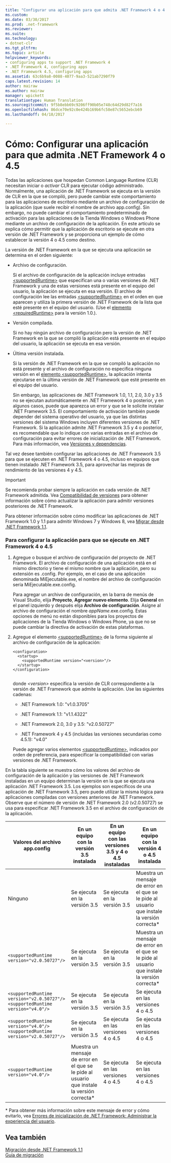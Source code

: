 ```yaml
---
title: "Configurar una aplicación para que admita .NET Framework 4 o 4.5 | Microsoft Docs"
ms.custom: 
ms.date: 03/30/2017
ms.prod: .net-framework
ms.reviewer: 
ms.suite: 
ms.technology:
- dotnet-clr
ms.tgt_pltfrm: 
ms.topic: article
helpviewer_keywords:
- configuring apps to support .NET Framework 4
- .NET Framework 4, configuring apps
- .NET Framework 4.5, configuring apps
ms.assetid: 63c6b9a8-0088-4077-9aa3-521ab7290f79
caps.latest.revision: 14
author: mairaw
ms.author: mairaw
manager: wpickett
translationtype: Human Translation
ms.sourcegitcommit: 9f5b8ebb69c9206ff90b05e748c64d29d82f7a16
ms.openlocfilehash: 86dce70e92c0e424b169b6fc58e87c5652ebcb69
ms.lasthandoff: 04/18/2017

---
```

# <a name="how-to-configure-an-app-to-support-net-framework-4-or-45"></a>Cómo: Configurar una aplicación para que admita .NET Framework 4 o 4.5
Todas las aplicaciones que hospedan Common Language Runtime (CLR) necesitan iniciar o *activar* CLR para ejecutar código administrado. Normalmente, una aplicación de .NET Framework se ejecuta en la versión de CLR en la que se compiló, pero puede cambiar este comportamiento para las aplicaciones de escritorio mediante un archivo de configuración de la aplicación (que suele recibir el nombre de archivo app.config). Sin embargo, no puede cambiar el comportamiento predeterminado de activación para las aplicaciones de la Tienda Windows o Windows Phone mediante un archivo de configuración de la aplicación. En este artículo se explica cómo permitir que la aplicación de escritorio se ejecute en otra versión de .NET Framework y se proporciona un ejemplo de cómo establecer la versión 4 o 4.5 como destino.  
  
 La versión de .NET Framework en la que se ejecuta una aplicación se determina en el orden siguiente:  
  
-   Archivo de configuración.  
  
     Si el archivo de configuración de la aplicación incluye entradas [\<supportedRuntime>](../../../docs/framework/configure-apps/file-schema/startup/supportedruntime-element.md) que especifican una o varias versiones de .NET Framework y una de estas versiones está presente en el equipo del usuario, la aplicación se ejecuta en esa versión. El archivo de configuración lee las entradas [\<supportedRuntime>](../../../docs/framework/configure-apps/file-schema/startup/supportedruntime-element.md) en el orden en que aparecen y utiliza la primera versión de .NET Framework de la lista que esté presente en el equipo del usuario. (Use el [elemento \<requiredRuntime>](../../../docs/framework/configure-apps/file-schema/startup/requiredruntime-element.md) para la versión 1.0.).  
  
-   Versión compilada.  
  
     Si no hay ningún archivo de configuración pero la versión de .NET Framework en la que se compiló la aplicación está presente en el equipo del usuario, la aplicación se ejecuta en esa versión.  
  
-   Última versión instalada.  
  
     Si la versión de .NET Framework en la que se compiló la aplicación no está presente y el archivo de configuración no especifica ninguna versión en el [elemento \<supportedRuntime>](../../../docs/framework/configure-apps/file-schema/startup/supportedruntime-element.md), la aplicación intenta ejecutarse en la última versión de .NET Framework que esté presente en el equipo del usuario.  
  
     Sin embargo, las aplicaciones de .NET Framework 1.0, 1.1, 2.0, 3.0 y 3.5 no se ejecutan automáticamente en .NET Framework 4 o posterior, y en algunos casos, puede que aparezca un error y que se le solicite instalar .NET Framework 3.5. El comportamiento de activación también puede depender del sistema operativo del usuario, ya que las distintas versiones del sistema Windows incluyen diferentes versiones de .NET Framework. Si la aplicación admite .NET Framework 3.5 y 4 o posterior, es recomendable que lo indique con varias entradas en el archivo de configuración para evitar errores de inicialización de .NET Framework. Para más información, vea [Versiones y dependencias](../../../docs/framework/migration-guide/versions-and-dependencies.md).  
  
 Tal vez desee también configurar las aplicaciones de .NET Framework 3.5 para que se ejecuten en .NET Framework 4 o 4.5, incluso en equipos que tienen instalado .NET Framework 3.5, para aprovechar las mejoras de rendimiento de las versiones 4 y 4.5.  
  
> [!IMPORTANT]
>  Se recomienda probar siempre la aplicación en cada versión de .NET Framework admitida. Vea [Compatibilidad de versiones](../../../docs/framework/migration-guide/version-compatibility.md) para obtener información sobre cómo actualizar la aplicación para admitir versiones posteriores de .NET Framework.  
  
 Para obtener información sobre cómo modificar las aplicaciones de .NET Framework 1.0 y 1.1 para admitir Windows 7 y Windows 8, vea [Migrar desde .NET Framework 1.1](../../../docs/framework/migration-guide/migrating-from-the-net-framework-1-1.md).  
  
### <a name="to-configure-your-app-to-run-on-the-net-framework-4-or-45"></a>Para configurar la aplicación para que se ejecute en .NET Framework 4 o 4.5  
  
1.  Agregue o busque el archivo de configuración del proyecto de .NET Framework. El archivo de configuración de una aplicación está en el mismo directorio y tiene el mismo nombre que la aplicación, pero su extensión es .config. Por ejemplo, en el caso de una aplicación denominada MiEjecutable.exe, el nombre del archivo de configuración sería MiEjecutable.exe.config.  
  
     Para agregar un archivo de configuración, en la barra de menús de Visual Studio, elija **Proyecto**, **Agregar nuevo elemento**. Elija **General** en el panel izquierdo y después elija **Archivo de configuración**.  Asigne al archivo de configuración el nombre *appName*.exe.config. Estas opciones de menú no están disponibles para los proyectos de aplicaciones de la Tienda Windows o Windows Phone, ya que no se puede cambiar la directiva de activación de estas plataformas.  
  
2.  Agregue el elemento [\<supportedRuntime>](../../../docs/framework/configure-apps/file-schema/startup/supportedruntime-element.md) de la forma siguiente al archivo de configuración de la aplicación:  
  
    ```  
    <configuration>  
      <startup>  
        <supportedRuntime version="<version>"/>  
      </startup>  
    </configuration>  
  
    ```  
  
     donde *\<version>* especifica la versión de CLR correspondiente a la versión de .NET Framework que admite la aplicación. Use las siguientes cadenas:  
  
    -   .NET Framework 1.0: "v1.0.3705"  
  
    -   .NET Framework 1.1: "v1.1.4322"  
  
    -   .NET Framework 2.0, 3.0 y 3.5: "v2.0.50727"  
  
    -   .NET Framework 4 y 4.5 (incluidas las versiones secundarias como 4.5.1): "v4.0"  
  
     Puede agregar varios elementos [\<supportedRuntime>](../../../docs/framework/configure-apps/file-schema/startup/supportedruntime-element.md), indicados por orden de preferencia, para especificar la compatibilidad con varias versiones de .NET Framework.  
  
 En la tabla siguiente se muestra cómo los valores del archivo de configuración de la aplicación y las versiones de .NET Framework instaladas en un equipo determinan la versión en la que se ejecuta una aplicación .NET Framework 3.5. Los ejemplos son específicos de una aplicación de .NET Framework 3.5, pero puede utilizar la misma lógica para aplicaciones compiladas con versiones anteriores de .NET Framework. Observe que el número de versión de .NET Framework 2.0 (v2.0.50727) se usa para especificar .NET Framework 3.5 en el archivo de configuración de la aplicación.  
  
|Valores del archivo app.config|En un equipo con la versión 3.5 instalada|En un equipo con las versiones 3.5 y 4 o 4.5 instaladas|En un equipo con la versión 4 o 4.5 instalada|  
|-|-|-|-|  
|Ninguno|Se ejecuta en la versión 3.5|Se ejecuta en la versión 3.5|Muestra un mensaje de error en el que se le pide al usuario que instale la versión correcta*|  
|`<supportedRuntime version="v2.0.50727"/>`|Se ejecuta en la versión 3.5|Se ejecuta en la versión 3.5|Muestra un mensaje de error en el que se le pide al usuario que instale la versión correcta*|  
|`<supportedRuntime version="v2.0.50727"/>` <br /> `<supportedRuntime version="v4.0"/>`|Se ejecuta en la versión 3.5|Se ejecuta en la versión 3.5|Se ejecuta en las versiones 4 o 4.5|  
|`<supportedRuntime version="v4.0"/>` <br /> `<supportedRuntime version="v2.0.50727"/>`|Se ejecuta en la versión 3.5|Se ejecuta en las versiones 4 o 4.5|Se ejecuta en las versiones 4 o 4.5|  
|`<supportedRuntime version="v4.0"/>`|Muestra un mensaje de error en el que se le pide al usuario que instale la versión correcta*|Se ejecuta en las versiones 4 o 4.5|Se ejecuta en las versiones 4 o 4.5|  
  
 \* Para obtener más información sobre este mensaje de error y cómo evitarlo, vea [Errores de inicialización de .NET Framework: Administrar la experiencia del usuario](../../../docs/framework/deployment/initialization-errors-managing-the-user-experience.md).  
  
## <a name="see-also"></a>Vea también  
 [Migración desde .NET Framework 1.1](../../../docs/framework/migration-guide/migrating-from-the-net-framework-1-1.md)   
 [Guía de migración](../../../docs/framework/migration-guide/index.md)
